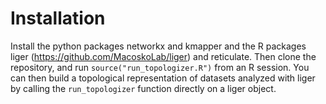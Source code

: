 # Installation
Install the python packages networkx and kmapper and the R packages liger (https://github.com/MacoskoLab/liger) and reticulate.
Then clone the repository, and run `source("run_topologizer.R")` from an R session.
You can then build a topological representation of datasets analyzed with liger by calling the `run_topologizer` function directly on a liger object.

